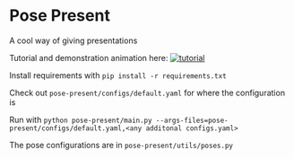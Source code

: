 # Pose Present

A cool way of giving presentations

Tutorial and demonstration animation here: [![tutorial](https://img.youtube.com/vi/-vk7Q0_DYds/0.jpg)](https://www.youtube.com/watch?v=-vk7Q0_DYds)

Install requirements with `pip install -r requirements.txt`

Check out `pose-present/configs/default.yaml` for where the configuration is

Run with `python pose-present/main.py --args-files=pose-present/configs/default.yaml,<any additonal configs.yaml>`

The pose configurations are in `pose-present/utils/poses.py`
